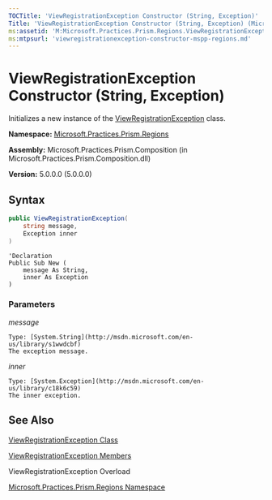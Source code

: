 ```yaml
---
TOCTitle: 'ViewRegistrationException Constructor (String, Exception)'
Title: 'ViewRegistrationException Constructor (String, Exception) (Microsoft.Practices.Prism.Regions)'
ms:assetid: 'M:Microsoft.Practices.Prism.Regions.ViewRegistrationException.\#ctor(System.String,System.Exception)'
ms:mtpsurl: 'viewregistrationexception-constructor-mspp-regions.md'
---
```


# ViewRegistrationException Constructor (String, Exception)

Initializes a new instance of the [ViewRegistrationException](viewregistrationexception-class-mspp-regions.md) class.

**Namespace:** [Microsoft.Practices.Prism.Regions](mspp-regions-namespace.md)

**Assembly:** Microsoft.Practices.Prism.Composition (in Microsoft.Practices.Prism.Composition.dll)

**Version:** 5.0.0.0 (5.0.0.0)

## Syntax

```C#
public ViewRegistrationException(
	string message,
	Exception inner
)
```

```VB
'Declaration
Public Sub New ( 
	message As String,
	inner As Exception
)
```
### Parameters

*message*  

	Type: [System.String](http://msdn.microsoft.com/en-us/library/s1wwdcbf)
	The exception message.

*inner*  

	Type: [System.Exception](http://msdn.microsoft.com/en-us/library/c18k6c59)
	The inner exception.

## See Also

[ViewRegistrationException Class](viewregistrationexception-class-mspp-regions.md)

[ViewRegistrationException Members](viewregistrationexception-members-mspp-regions.md)

ViewRegistrationException Overload

[Microsoft.Practices.Prism.Regions Namespace](mspp-regions-namespace.md)
